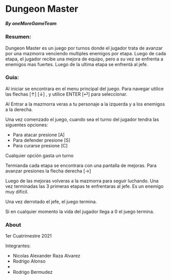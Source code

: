 # Dungeon Master
##### _By oneMoreGameTeam_
### Resumen:
Dungeon Master es un juego por turnos donde el jugador trata de avanzar por una mazmorra venciendo multiples enemigos por etapa.
Luego de cada etapa, el jugador recibe una mejora de equipo, pero a su vez se enfrenta a enemigos mas fuertes.
Luego de la ultima etapa se enfrentá al jefe.

### Guia:

Al iniciar se encontrara en el menu principal del juego.
Para navegar utilice las flechas [↑] [↓] , y utilice ENTER [⏎] para seleccionar.

Al Entrar a la mazmorra veras a tu personaje a la izquerda y a los enemigos a la derecha.

Una vez comenzado el juego, cuando sea el turno del jugador tendra las siguentes opciones:

- Para atacar presione [A]
- Para defender presione [S]
- Para curarse presione [C]

Cualquier opción gasta un turno

Termianda cada etapa se encontrara con una pantalla de mejoras.
Para avanzar presiones la flecha derecha [→]

Luego de las mejoras volveras a la mazmorra para seguir luchando.
Una vez terminadas las 3 primeras etapas te enfrentaras al jefe. Es un enemigo muy dificil.

Una vez derrotado el jefe, el juego termina.

Si en cualquier momento la vida del jugador llega a ߀ el juego termina.

### About
1er Cuatrimestre 2021

Integrantes:
 - Nicolas Alexander Raza Alvarez
 - Rodrigo Alonso
 - 
 - Rodrigo Bermudez
